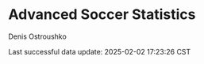 # Advanced Soccer Statistics
Denis Ostroushko

<!-- gfm -->

Last successful data update: 2025-02-02 17:23:26 CST
